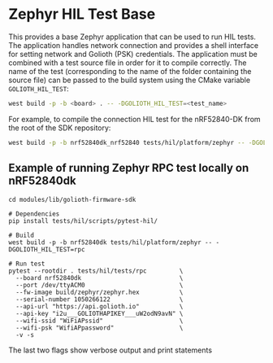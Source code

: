 # Zephyr HIL Test Base

This provides a base Zephyr application that can be used to run HIL tests. The
application handles network connection and provides a shell interface for
setting network and Golioth (PSK) credentials. The application must be combined
with a test source file in order for it to compile correctly. The name of the
test (corresponding to the name of the folder containing the source file) can
be passed to the build system using the CMake variable `GOLIOTH_HIL_TEST`:

```sh
west build -p -b <board> . -- -DGOLIOTH_HIL_TEST=<test_name>
```

For example, to compile the connection HIL test for the nRF52840-DK from the
root of the SDK repository:

```sh
west build -p -b nrf52840dk_nrf52840 tests/hil/platform/zephyr -- -DGOLIOTH_HIL_TEST=connection
```

## Example of running Zephyr RPC test locally on nRF52840dk

```
cd modules/lib/golioth-firmware-sdk

# Dependencies
pip install tests/hil/scripts/pytest-hil/

# Build
west build -p -b nrf52840dk tests/hil/platform/zephyr -- -DGOLIOTH_HIL_TEST=rpc

# Run test
pytest --rootdir . tests/hil/tests/rpc         \
  --board nrf52840dk                           \
  --port /dev/ttyACM0                          \
  --fw-image build/zephyr/zephyr.hex           \
  --serial-number 1050266122                   \
  --api-url "https://api.golioth.io"           \
  --api-key "i2u___GOLIOTHAPIKEY___uW2odN9avN" \
  --wifi-ssid "WiFiAPssid"                     \
  --wifi-psk "WifiAPpassword"                  \
  -v -s
```

The last two flags show verbose output and print statements
